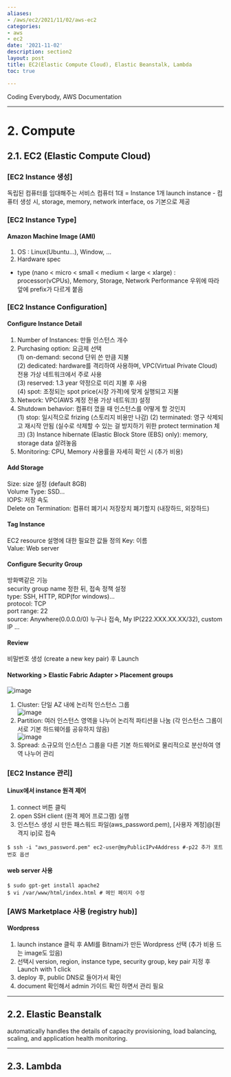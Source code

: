 ```yaml
---
aliases:
- /aws/ec2/2021/11/02/aws-ec2
categories:
- aws
- ec2
date: '2021-11-02'
description: section2
layout: post
title: EC2(Elastic Compute Cloud), Elastic Beanstalk, Lambda
toc: true

---
```


Coding Everybody, AWS Documentation

---

# 2. Compute

## 2.1. EC2 (Elastic Compute Cloud)  

### [EC2 Instance 생성]  
 독립된 컴퓨터를 임대해주는 서비스
 컴퓨터 1대 = Instance 1개
 launch instance - 컴퓨터 생성 시, storage, memory, network interface, os 기본으로 제공

### [EC2 Instance Type]  

#### Amazon Machine Image (AMI)  
1) OS : Linux(Ubuntu...), Window, ...
2) Hardware spec
- type (nano < micro < small < medium < large < xlarge) : processor(vCPUs), Memory, Storage, Network Performance 우위에 따라 앞에 prefix가 다르게 붙음

### [EC2 Instance Configuration]  

#### Configure Instance Detail  
1) Number of Instances: 만들 인스턴스 개수  
2) Purchasing option: 요금제 선택  
 (1) on-demand: second 단위 쓴 만큼 지불  
 (2) dedicated: hardware를 격리하여 사용하며, VPC(Virtual Private Cloud) 전용 가상 네트워크에서 주로 사용  
 (3) reserved: 1.3 year 약정으로 미리 지불 후 사용  
 (4) spot: 조정되는 spot price(시장 가격)에 맞게 실행되고 지불  
3) Network: VPC(AWS 계정 전용 가상 네트워크) 설정  
4) Shutdown behavior: 컴퓨터 껐을 때 인스턴스를 어떻게 할 것인지  
 (1) stop: 일시적으로 frizing (스토리지 비용만 나감)
 (2) terminated: 영구 삭제되고 재시작 안됨 (실수로 삭제할 수 있는 걸 방지하기 위한 protect termination 체크)
 (3) Instance hibernate (Elastic Block Store (EBS) only): memory, storage data 살려놓음
5) Monitoring: CPU, Memory 사용률을 자세히 확인 시 (추가 비용)    

#### Add Storage   
Size: size 설정 (default 8GB)  
Volume Type: SSD...  
IOPS: 저장 속도  
Delete on Termination: 컴퓨터 폐기시 저장장치 폐기할지 (내장하드, 외장하드)  

#### Tag Instance  
EC2 resource 설명에 대한 필요한 값들 정의
Key: 이름  
Value: Web server  

#### Configure Security Group  
방화벽같은 기능  
security group name 정한 뒤, 접속 정책 설정  
type: SSH, HTTP, RDP(for windows)...  
protocol: TCP  
port range: 22  
source: Anywhere(0.0.0.0/0) 누구나 접속, My IP(222.XXX.XX.XX/32), custom IP ...  

#### Review  
비밀번호 생성 (create a new key pair) 후 Launch  



#### Networking > Elastic Fabric Adapter > Placement groups
  
![image](https://user-images.githubusercontent.com/83441376/141393807-ea41ad29-03e7-4e83-bcd9-549c193a4183.png)  
1) Cluster: 단일 AZ 내에 논리적 인스턴스 그룹  
![image](https://user-images.githubusercontent.com/83441376/141393813-d43a09c0-abfb-4869-9233-a80f682dfaeb.png)  
2) Partition: 여러 인스턴스 영역을 나누어 논리적 파티션을 나눔 (각 인스턴스 그룹이 서로 기본 하드웨어를 공유하지 않음)  
![image](https://user-images.githubusercontent.com/83441376/141393778-54c49f6d-6a49-4780-b019-0b4b6ce1040b.png)  
3) Spread: 소규모의 인스턴스 그룹을 다른 기본 하드웨어로 물리적으로 분산하여 영역 나누어 관리  


### [EC2 Instance 관리]  

#### Linux에서 instance 원격 제어  
1) connect 버튼 클릭  
2) open SSH client (원격 제어 프로그램) 실행  
3) 인스턴스 생성 시 만든 패스워드 파일(aws_password.pem), [사용자 계정]@[원격지 ip]로 접속  
```
$ ssh -i "aws_password.pem" ec2-user@myPublicIPv4Address #-p22 추가 포트번호 옵션
```

#### web server 사용  
```
$ sudo gpt-get install apache2
$ vi /var/www/html/index.html # 메인 페이지 수정
```

### [AWS Marketplace 사용 (registry hub)]

#### Wordpress
1) launch instance 클릭 후 AMI를 Bitnami가 만든 Wordpress 선택 (추가 비용 드는 image도 있음)  
2) 선택시 version, region, instance type, security group, key pair 지정 후 Launch with 1 click  
3) deploy 후, public DNS로 들어가서 확인
4) document 확인해서 admin 가이드 확인 하면서 관리 필요   
  




---

## 2.2. Elastic Beanstalk
automatically handles the details of capacity provisioning, load balancing, scaling, and application health monitoring.  




---

## 2.3. Lambda





 
 
 
 
